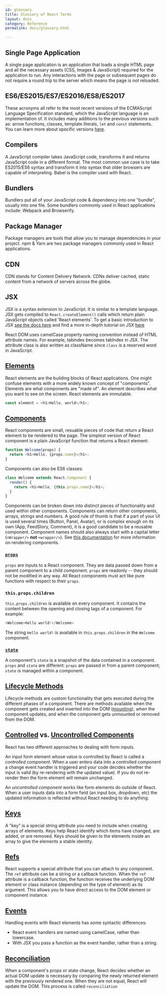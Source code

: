 ```yaml
---
id: glossary
title: Glossary of React Terms
layout: docs
category: Reference
permalink: docs/glossary.html

---
```


## Single Page Application
A single page application is an application that loads a single HTML page and all the necessary assets (CSS, Images & JavaScript) required for the application to run. Any interactions with the page or subsequent pages do not require a round trip to the server which means the page is not reloaded.


## ES6/ES2015/ES7/ES2016/ES8/ES2017
 These acronyms all refer to the most recent versions of the ECMAScript Language Specification standard, which the JavaScript language is an implementation of. It includes many additions to the previous versions such as: arrow functions, classes, template literals, `let` and `const` statements. You can learn more about specific versions [here](https://en.wikipedia.org/wiki/ECMAScript#Versions).

## Compilers
A JavaScript compiler takes JavaScript code, transforms it and returns JavaScript code in a different format. The most common use case is to take ES2015/ES6 syntax and transform it into syntax that older browsers are capable of interpreting. Babel is the compiler used with React. 

## Bundlers
Bundlers put all of your JavaScript code & dependency into one "bundle", usually into one file. Some bundlers commonly used in React applications include: Webpack and Browserify.

## Package Manager 
Package managers are tools that allow you to manage dependencies in your project. npm & Yarn are two package managers commonly used in React applications.

## CDN
CDN stands for Content Delivery Network. CDNs deliver cached, static content from a network of servers across the globe. 

## JSX
JSX is a syntax extension to JavaScript. It is similar to a template language. JSX gets compiled to `React.createElement()` calls which return plain JavaScript objects called 'React elements'. To get a basic introduction to JSX [see the docs here](/docs/introducing-jsx.html) and find a more in-depth tutorial on JSX [here](/docs/jsx-in-depth.html)

React DOM uses camelCase property naming convention instead of HTML attribute names. For example, tabindex becomes tabIndex in JSX. The attribute class is also written as className since `class` is a reserved word in JavaScript.

## [Elements](/docs/rendering-elements.html)
React elements are the building blocks of React applications. One might confuse elements with a more widely known concept of "components". Elements are what components are "made of". An element describes what you want to see on the screen. React elements are immutable.

```js
const element = <h1>Hello, world</h1>;
```

## [Components](/docs/components-and-props.html)
React components are small, resuable pieces of code that return a React element to be rendered to the page. The simplest version of React component is a plain JavaScript function that returns a React element:

```js
function Welcome(props) {
  return <h1>Hello, {props.name}</h1>;
}
```

Components can also be ES6 classes:

```js
class Welcome extends React.Component {
  render() {
    return <h1>Hello, {this.props.name}</h1>;
  }
}
```

Components can be broken down into distinct pieces of functionality and used within other components. Components can return other components, arrays, strings and numbers. A good rule of thumb is that if a part of your UI is used several times (Button, Panel, Avatar), or is complex enough on its own (App, FeedStory, Comment), it is a good candidate to be a reusable component. Component names should also always start with a capital letter (`<Wrapper/>` **not** `<wrapper/>`). See [this documentation](/docs/components-and-props.html#rendering-a-component) for more information on rendering components. 


### [`props`](/docs/components-and-props.html)
`props` are inputs to a React component. They are data passed down from a parent component to a child component. `props` are readonly -- they should not be modified in any way. All React components must act like pure functions with respect to their `props`.

### `this.props.children`
`this.props.children` is available on every component. It contains the content between the opening and closing tags of a component. For example:

```js
<Welcome>Hello world!</Welcome>
```
The string `Hello world!` is available in `this.props.children` in the `Welcome` component.

### [`state`](/docs/state-and-lifecycle.html#adding-local-state-to-a-class)
A component's `state` is a snapshot of the data contained in a component. `props` and `state` are different: `props` are passed in from a parent component; `state` is managed within a component.

## [Lifecycle Methods](/docs/state-and-lifecycle.html#adding-lifecycle-methods-to-a-class)
Lifecycle methods are custom functionality that gets executed during the different phases of a component. There are methods available when the component gets created and inserted into the DOM ([mounting](/docs/react-component.html#mounting)), when the component updates, and when the component gets unmounted or removed from the DOM. 

 ## [Controlled](/docs/forms.html#controlled-components) vs. [Uncontrolled Components](/docs/uncontrolled-components.html)
React has two different approaches to dealing with form inputs. 

An input form element whose value is controlled by React is called a *controlled component*. When a user enters data into a controlled component a change event handler is triggered and your code decides whether the input is valid (by re-rendering with the updated value). If you do not re-render then the form element will remain unchanged.

An *uncontrolled component* works like form elements do outside of React. When a user inputs data into a form field (an input box, dropdown, etc) the updated information is reflected without React needing to do anything.

## [Keys](/docs/lists-and-keys.html) 
 A "key" is a special string attribute you need to include when creating arrays of elements. Keys help React identify which items have changed, are added, or are removed. Keys should be given to the elements inside an array to give the elements a stable identity.

## [Refs](/docs/refs-and-the-dom.html)
React supports a special attribute that you can attach to any component. The `ref` attribute can be a string or a callback function. When the `ref` attribute is a callback function, the function receives the underlying DOM element or class instance (depending on the type of element) as its argument. This allows you to have direct access to the DOM element or component instance.

## [Events](/docs/handling-events.html) 
Handling events with React elements has some syntactic differences:

* React event handlers are named using camelCase, rather than lowercase.
* With JSX you pass a function as the event handler, rather than a string.


## [Reconciliation](/reconciliation.html)
When a component's props or state change, React decides whether an actual DOM update is necessary by comparing the newly returned element with the previously rendered one. When they are not equal, React will update the DOM. This process is called `reconciliation`